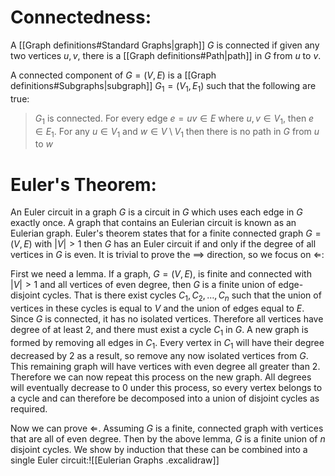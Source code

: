 	
# Connectedness: 

A [[Graph definitions#Standard Graphs|graph]] $G$ is connected if given any two vertices $u,v$, there is a [[Graph definitions#Path|path]] in $G$ from $u$ to $v$.

A connected component of $G=(V,E)$ is a [[Graph definitions#Subgraphs|subgraph]] $G_1=(V_1,E_1)$ such that the following are true:
> $G_1$ is connected.
> For every edge $e=uv\in E$ where $u,v\in V_1$, then $e\in E_1$.
> For any $u\in V_1$ and $w\in V\setminus V_1$ then there is no path in $G$ from $u$ to $w$

# Euler's Theorem:

An Euler circuit in a graph $G$ is a circuit in $G$ which uses each edge in $G$ exactly once. A graph that contains an Eulerian circuit is known as an Eulerian graph. Euler's theorem states that for a finite connected graph $G=(V,E)$ with $|V|>1$ then $G$ has an Euler circuit if and only if the degree of all vertices in $G$ is even. It is trivial to prove the $\implies$ direction, so we focus on $\Longleftarrow$:

First we need a lemma. If a graph, $G=(V,E)$, is finite and connected with $|V|>1$ and all vertices of even degree, then $G$ is a finite union of edge-disjoint cycles. That is there exist cycles $C_1,C_2,\dots,C_n$ such that the union of vertices in these cycles is equal to $V$ and the union of edges equal to $E$. Since $G$ is connected, it has no isolated vertices. Therefore all vertices have degree of at least $2$, and there must exist a cycle $C_1$ in $G$. A new graph is formed by removing all edges in $C_1$. Every vertex in $C_1$ will have their degree decreased by $2$ as a result, so remove any now isolated vertices from $G$. This remaining graph will have vertices with even degree all greater than $2$. Therefore we can now repeat this process on the new graph. All degrees will eventually decrease to $0$ under this process, so every vertex belongs to a cycle and can therefore be decomposed into a union of disjoint cycles as required.

Now we can prove $\Longleftarrow$. Assuming $G$ is a finite, connected graph with vertices that are all of even degree. Then by the above lemma, $G$ is a finite union of $n$ disjoint cycles. We show by induction that these can be combined into a single Euler circuit:![[Eulerian Graphs .excalidraw]]